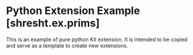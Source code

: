 # Python Extension Example [shresht.ex.prims]

This is an example of pure python Kit extension. It is intended to be copied and serve as a template to create new extensions.

